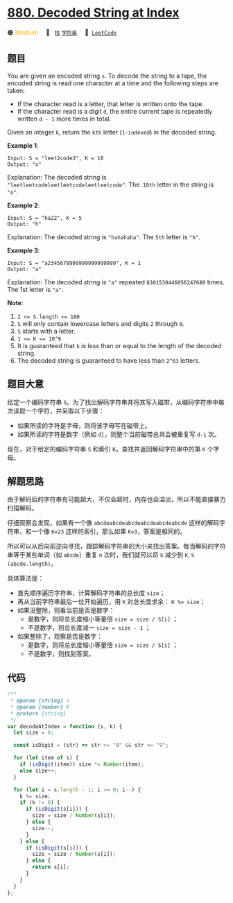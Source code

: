 # [880. Decoded String at Index](https://leetcode.com/problems/decoded-string-at-index/)

🟠 <font color=#ffb800>Medium</font>&emsp; 🔖&ensp; [`栈`](/leetcode/outline/tag/stack.md) [`字符串`](/leetcode/outline/tag/string.md)&emsp; 🔗&ensp;[`LeetCode`](https://leetcode.com/problems/decoded-string-at-index/)

## 题目

You are given an encoded string `s`. To decode the string to a tape, the encoded string is read one character at a time and the following steps are taken:

- If the character read is a letter, that letter is written onto the tape.
- If the character read is a digit `d`, the entire current tape is repeatedly written `d - 1` more times in total.

Given an integer `k`, return the `kth` letter (`1-indexed`) in the decoded string.

**Example 1**:

```
Input: S = "leet2code3", K = 10
Output: "o"
```

Explanation:
The decoded string is `"leetleetcodeleetleetcodeleetleetcode"`.
The` 10th` letter in the string is `"o"`.

**Example 2**:

```
Input: S = "ha22", K = 5
Output: "h"
```

Explanation:
The decoded string is `"hahahaha"`. The `5th` letter is `"h"`.

**Example 3**:

```
Input: S = "a2345678999999999999999", K = 1
Output: "a"
```

Explanation:
The decoded string is `"a"` repeated `8301530446056247680` times. The 1st letter is `"a"`.

**Note**:

1. `2 <= S.length <= 100`
2. `S` will only contain lowercase letters and digits `2` through `9`.
3. `S` starts with a letter.
4. `1 <= K <= 10^9`
5. It is guaranteed that `k` is less than or equal to the length of the decoded string.
6. The decoded string is guaranteed to have less than `2^63` letters.

## 题目大意

给定一个编码字符串 `S`。为了找出解码字符串并将其写入磁带，从编码字符串中每次读取一个字符，并采取以下步骤：

- 如果所读的字符是字母，则将该字母写在磁带上。
- 如果所读的字符是数字（例如 `d`），则整个当前磁带总共会被重复写 `d-1` 次。

现在，对于给定的编码字符串 `S` 和索引 `K`，查找并返回解码字符串中的第 `K` 个字母。

## 解题思路

由于解码后的字符串有可能超大，不仅会超时，内存也会溢出，所以不能直接暴力扫描解码。

仔细观察会发现，如果有一个像 `abcdeabcdeabcdeabcdeabcdeabcde` 这样的解码字符串，和一个像 `K=23` 这样的索引，那么如果 `K=3`，答案是相同的。

所以可以从后向前逆向寻找，跟踪解码字符串的大小来找出答案。每当解码的字符串等于某些单词（如 `abcde`）重复 `n` 次时，我们就可以将 `k` 减少到 `K % (abcde.length)`。

具体算法是：

- 首先顺序遍历字符串，计算解码字符串的总长度 `size`；
- 再从当前字符串最后一位开始遍历，用 `K` 对总长度求余： `K %= size`；
- 如果没整除，则看当前是否是数字：
  - 是数字，则将总长度缩小等量倍 `size = size / S[i]` ；
  - 不是数字，则总长度减一 `size = size - 1` ；
- 如果整除了，观察是否是数字：
  - 是数字，则将总长度缩小等量倍 `size = size / S[i]` ；
  - 不是数字，则找到答案。

## 代码

```javascript
/**
 * @param {string} s
 * @param {number} k
 * @return {string}
 */
var decodeAtIndex = function (s, k) {
  let size = 0;

  const isDigit = (str) => str >= "0" && str <= "9";

  for (let item of s) {
    if (isDigit(item)) size *= Number(item);
    else size++;
  }

  for (let i = s.length - 1; i >= 0; i--) {
    k %= size;
    if (k != 0) {
      if (isDigit(s[i])) {
        size = size / Number(s[i]);
      } else {
        size--;
      }
    } else {
      if (isDigit(s[i])) {
        size = size / Number(s[i]);
      } else {
        return s[i];
      }
    }
  }
};
```
